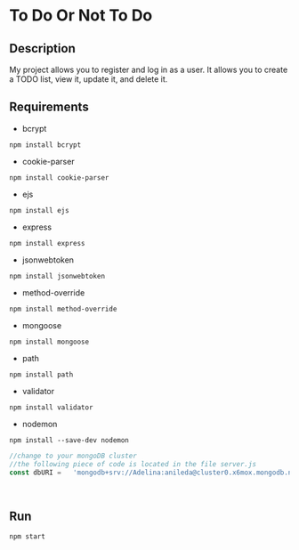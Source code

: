 # To Do Or Not To Do

## Description

My project allows you to register and log in as a user.
It allows you to create a TODO list, view it, update it, and delete it.

## Requirements

- bcrypt

```terminal
npm install bcrypt
```

- cookie-parser

```terminal
npm install cookie-parser
```

- ejs

```terminal
npm install ejs
```

- express

```terminal
npm install express
```

- jsonwebtoken

```terminal
npm install jsonwebtoken
```

- method-override

```terminal
npm install method-override
```

- mongoose

```terminal
npm install mongoose
```

- path

```terminal
npm install path
```

- validator

```terminal
npm install validator
```

- nodemon

```terminal
npm install --save-dev nodemon
```

```javascript
//change to your mongoDB cluster
//the following piece of code is located in the file server.js
const dbURI =   'mongodb+srv://Adelina:anileda@cluster0.x6mox.mongodb.net/Assignment?retryWrites=true&w=majority';

 
```

## Run

```terminal
npm start
```
